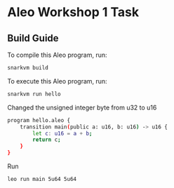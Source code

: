 # Aleo Workshop 1 Task 

## Build Guide

To compile this Aleo program, run:
```bash
snarkvm build
```

To execute this Aleo program, run:
```bash
snarkvm run hello
```

Changed the unsigned integer byte from u32 to u16
``` bash
program hello.aleo {
    transition main(public a: u16, b: u16) -> u16 {
        let c: u16 = a + b;
        return c;
    }
}
```
Run
```bash
leo run main 5u64 5u64
```
